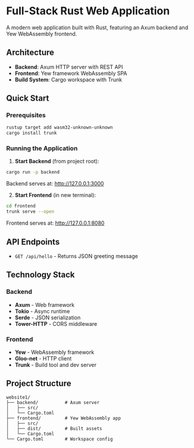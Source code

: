# Full-Stack Rust Web Application

A modern web application built with Rust, featuring an Axum backend and Yew WebAssembly frontend.

## Architecture

- **Backend**: Axum HTTP server with REST API
- **Frontend**: Yew framework WebAssembly SPA
- **Build System**: Cargo workspace with Trunk

## Quick Start

### Prerequisites

```bash
rustup target add wasm32-unknown-unknown
cargo install trunk
```

### Running the Application

1. **Start Backend** (from project root):
```bash
cargo run -p backend
```
Backend serves at: http://127.0.0.1:3000

2. **Start Frontend** (in new terminal):
```bash
cd frontend
trunk serve --open
```
Frontend serves at: http://127.0.0.1:8080

## API Endpoints

- `GET /api/hello` - Returns JSON greeting message

## Technology Stack

### Backend
- **Axum** - Web framework
- **Tokio** - Async runtime
- **Serde** - JSON serialization
- **Tower-HTTP** - CORS middleware

### Frontend
- **Yew** - WebAssembly framework
- **Gloo-net** - HTTP client
- **Trunk** - Build tool and dev server

## Project Structure

```
website1/
├── backend/          # Axum server
│   ├── src/
│   └── Cargo.toml
├── frontend/         # Yew WebAssembly app
│   ├── src/
│   ├── dist/         # Built assets
│   └── Cargo.toml
└── Cargo.toml        # Workspace config
```
